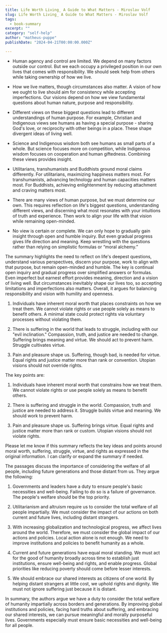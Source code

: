 ```yaml
---
title: Life Worth Living_ A Guide to What Matters - Miroslav Volf
slug: Life Worth Living_ A Guide to What Matters - Miroslav Volf
tags: 
  - book-summary
excerpt: ""
category: "self-help"
author: "matheus-puppe"
publishDate: "2024-04-21T00:00:00.000Z"

---
```

 

- Human agency and control are limited. We depend on many factors outside our control. But we each occupy a privileged position in our own lives that comes with responsibility. We should seek help from others while taking ownership of how we live.

- How we live matters, though circumstances also matter. A vision of how we ought to live should aim for consistency while accepting imperfections. Our visions depend on how we view fundamental questions about human nature, purpose and responsibility. 

- Different views on these biggest questions lead to different understandings of human purpose. For example, Christian and Indigenous views see humans as having a special purpose - sharing God's love, or reciprocity with other beings in a place. These shape divergent ideas of living well.

- Science and Indigenous wisdom both see humans as small parts of a whole. But science focuses more on competition, while Indigenous wisdom focuses on cooperation and human giftedness. Combining these views provides insight. 

- Utilitarians, transhumanists and Buddhists ground moral claims differently. For utilitarians, maximizing happiness matters most. For transhumanists, advancing technology and human capacities matters most. For Buddhists, achieving enlightenment by reducing attachment and craving matters most.

- There are many views of human purpose, but we must determine our own. This requires reflection on life's biggest questions, understanding different views, and discerning what most resonates with your intuitions of truth and experience. Then work to align your life with that vision while remaining open-minded.

- No view is certain or complete. We can only hope to gradually gain insight through open and humble inquiry. But even gradual progress gives life direction and meaning. Keep wrestling with the questions rather than relying on simplistic formulas or “moral alchemy.”

The summary highlights the need to reflect on life's deepest questions, understand various perspectives, discern your purpose, work to align with that purpose, but remain open-minded and humble. The key is continual open inquiry and gradual progress over simplified answers or formulas. Even imperfect but earnest effort provides meaning, direction and a vision of living well. But circumstances inevitably shape our lives too, so accepting limitations and imperfections also matters. Overall, it argues for balancing responsibility and vision with humility and openness.

 

1) Individuals have inherent moral worth that places constraints on how we treat them. We cannot violate rights or use people solely as means to benefit others. A minimal state could protect rights via voluntary processes without violating them.

2) There is suffering in the world that leads to struggle, including with our "evil inclination." Compassion, truth, and justice are needed to change. Suffering brings meaning and virtue. We should act to prevent harm. Struggle cultivates virtue. 

3) Pain and pleasure shape us. Suffering, though bad, is needed for virtue. Equal rights and justice matter more than rank or convention. Utopian visions should not override rights.

The key points are:

1) Individuals have inherent moral worth that constrains how we treat them. We cannot violate rights or use people solely as means to benefit others.

2) There is suffering and struggle in the world. Compassion, truth and justice are needed to address it. Struggle builds virtue and meaning. We should work to prevent harm.

3) Pain and pleasure shape us. Suffering brings virtue. Equal rights and justice matter more than rank or custom. Utopian visions should not violate rights.

Please let me know if this summary reflects the key ideas and points around moral worth, suffering, struggle, virtue, and rights as expressed in the original information. I can clarify or expand the summary if needed.

 

The passages discuss the importance of considering the welfare of all people, including future generations and those distant from us. They argue the following:

1) Governments and leaders have a duty to ensure people's basic necessities and well-being. Failing to do so is a failure of governance. The people's welfare should be the top priority. 

2) Utilitarianism and altruism require us to consider the total welfare of all people impartially. We must consider the impact of our actions on both current and future lives, including distant strangers. 

3) With increasing globalization and technological progress, we affect lives around the world. Therefore, we must consider the global impact of our actions and policies. Local action alone is not enough. We need to improve institutions and policies to benefit humanity as a whole.

4) Current and future generations have equal moral standing. We must act for the good of humanity broadly across time to establish just institutions, ensure well-being and rights, and enable progress. Global priorities like reducing poverty should come before lesser interests.

5) We should embrace our shared interests as citizens of one world. By helping distant strangers at little cost, we uphold rights and dignity. We must not ignore suffering just because it is distant.

In summary, the authors argue we have a duty to consider the total welfare of humanity impartially across borders and generations. By improving global institutions and policies, facing hard truths about suffering, and embracing our shared interests, we can pursue meaningful and morally purposeful lives. Governments especially must ensure basic necessities and well-being for all people.